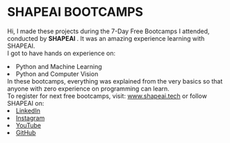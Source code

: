 # SHAPEAI BOOTCAMPS
Hi, I made these projects during the 7-Day Free Bootcamps I attended, conducted by <b> SHAPEAI </b>. It was an amazing experience learning with SHAPEAI.
<br>I got to have hands on experience on:
<li>Python and Machine Learning
<li>Python and Computer Vision
<br>In these bootcamps, everything was explained from the very basics so that anyone with zero experience on programming can learn.
<br>To register for next free bootcamps, visit:
<a href="https://www.shapeai.tech"> www.shapeai.tech</a>
or follow SHAPEAI on:
<li><a href=
"https://in.linkedin.com/company/shapeai">LinkedIn</a>
<li><a href=
"https://www.instagram.com/shape.ai/?hl=en">Instagram</a>
<li><a
href=
"https://www.youtube.com/channel/UCTUvDLTW9meuDXWcbmISPdA">YouTube</a>
<li><a href=
"https://github.com/shapeai">GitHub</a>
